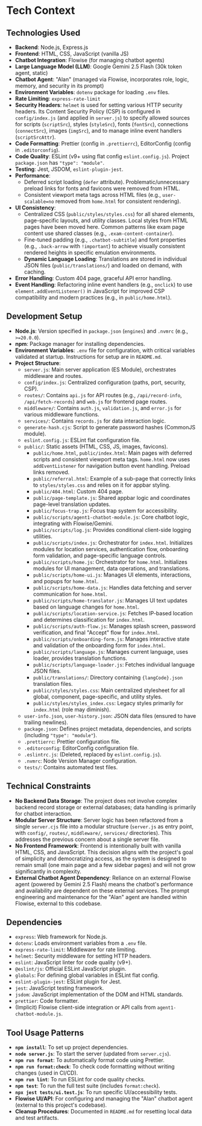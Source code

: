 <!-- Alan UI - techContext.md | 19th June 2025, WJW -->

# Tech Context

## Technologies Used
- **Backend**: Node.js, Express.js
- **Frontend**: HTML, CSS, JavaScript (vanilla JS)
- **Chatbot Integration**: Flowise (for managing chatbot agents)
- **Large Language Model (LLM)**: Google Gemini 2.5 Flash (30k token agent, static)
- **Chatbot Agent**: "Alan" (managed via Flowise, incorporates role, logic, memory, and security in its prompt)
- **Environment Variables**: `dotenv` package for loading `.env` files.
- **Rate Limiting**: `express-rate-limit`
- **Security Headers**: `helmet` is used for setting various HTTP security headers. Its Content Security Policy (CSP) is configured in `config/index.js` (and applied in `server.js`) to specify allowed sources for scripts (`scriptSrc`), styles (`styleSrc`), fonts (`fontSrc`), connections (`connectSrc`), images (`imgSrc`), and to manage inline event handlers (`scriptSrcAttr`).
- **Code Formatting**: Prettier (config in `.prettierrc`), EditorConfig (config in `.editorconfig`).
- **Code Quality**: ESLint (v9+ using flat config `eslint.config.js`). Project `package.json` has `"type": "module"`.
- **Testing**: Jest, JSDOM, `eslint-plugin-jest`.
- **Performance**:
    - Deferred script loading (`defer` attribute). Problematic/unnecessary preload links for fonts and favicons were removed from HTML.
    - Consistent viewport meta tags across HTML files (e.g., `user-scalable=no` removed from `home.html` for consistent rendering).
- **UI Consistency**:
    - Centralized CSS (`public/styles/styles.css`) for all shared elements, page-specific layouts, and utility classes. Local styles from HTML pages have been moved here. Common patterns like exam page content use shared classes (e.g., `.exam-content-container`).
    - Fine-tuned padding (e.g., `.chatbot-subtitle`) and font properties (e.g., `.back-arrow` with `!important`) to achieve visually consistent rendered heights in specific emulation environments.
    - **Dynamic Language Loading**: Translations are stored in individual JSON files (`public/translations/`) and loaded on demand, with caching.
- **Error Handling**: Custom 404 page, graceful API error handling.
- **Event Handling**: Refactoring inline event handlers (e.g., `onclick`) to use `element.addEventListener()` in JavaScript for improved CSP compatibility and modern practices (e.g., in `public/home.html`).

## Development Setup
- **Node.js**: Version specified in `package.json` (`engines`) and `.nvmrc` (e.g., `>=20.0.0`).
- **npm**: Package manager for installing dependencies.
- **Environment Variables**: `.env` file for configuration, with critical variables validated at startup. Instructions for setup are in `README.md`.
- **Project Structure**:
    - `server.js`: Main server application (ES Module), orchestrates middleware and routes.
    - `config/index.js`: Centralized configuration (paths, port, security, CSP).
    - `routes/`: Contains `api.js` for API routes (e.g., `/api/record-info`, `/api/fetch-records`) and `web.js` for frontend page routes.
    - `middleware/`: Contains `auth.js`, `validation.js`, and `error.js` for various middleware functions.
    - `services/`: Contains `records.js` for data interaction logic.
    - `generate-hash.cjs`: Script to generate password hashes (CommonJS module).
    - `eslint.config.js`: ESLint flat configuration file.
    - `public/`: Static assets (HTML, CSS, JS, images, favicons).
        - `public/home.html`, `public/index.html`: Main pages with deferred scripts and consistent viewport meta tags. `home.html` now uses `addEventListener` for navigation button event handling. Preload links removed.
        - `public/referral.html`: Example of a sub-page that correctly links to `styles/styles.css` and relies on it for appbar styling.
        - `public/404.html`: Custom 404 page.
        - `public/page-template.js`: Shared appbar logic and coordinates page-level translation updates.
        - `public/focus-trap.js`: Focus trap system for accessibility.
        - `public/scripts/agent1-chatbot-module.js`: Core chatbot logic, integrating with Flowise/Gemini.
        - `public/scripts/log.js`: Provides conditional client-side logging utilities.
        - `public/scripts/index.js`: Orchestrator for `index.html`. Initializes modules for location services, authentication flow, onboarding form validation, and page-specific language controls.
        - `public/scripts/home.js`: Orchestrator for `home.html`. Initializes modules for UI management, data operations, and translations.
        - `public/scripts/home-ui.js`: Manages UI elements, interactions, and popups for `home.html`.
        - `public/scripts/home-data.js`: Handles data fetching and server communication for `home.html`.
        - `public/scripts/home-translator.js`: Manages UI text updates based on language changes for `home.html`.
        - `public/scripts/location-service.js`: Fetches IP-based location and determines classification for `index.html`.
        - `public/scripts/auth-flow.js`: Manages splash screen, password verification, and final "Accept" flow for `index.html`.
        - `public/scripts/onboarding-form.js`: Manages interactive state and validation of the onboarding form for `index.html`.
        - `public/scripts/language.js`: Manages current language, uses loader, provides translation functions.
        - `public/scripts/language-loader.js`: Fetches individual language JSON files.
        - `public/translations/`: Directory containing `{langCode}.json` translation files.
        - `public/styles/styles.css`: Main centralized stylesheet for all global, component, page-specific, and utility styles.
        - `public/styles/styles_index.css`: Legacy styles primarily for `index.html` (role may diminish).
    - `user-info.json`, `user-history.json`: JSON data files (ensured to have trailing newlines).
    - `package.json`: Defines project metadata, dependencies, and scripts (including `"type": "module"`).
    - `.prettierrc`: Prettier configuration file.
    - `.editorconfig`: EditorConfig configuration file.
    - `.eslintrc.js`: (Deleted, replaced by `eslint.config.js`).
    - `.nvmrc`: Node Version Manager configuration.
    - `tests/`: Contains automated test files.

## Technical Constraints
- **No Backend Data Storage**: The project does not involve complex backend record storage or external databases; data handling is primarily for chatbot interaction.
- **Modular Server Structure**: Server logic has been refactored from a single `server.cjs` file into a modular structure (`server.js` as entry point, with `config/`, `routes/`, `middleware/`, `services/` directories). This addresses the previous concern about a single server file.
- **No Frontend Framework**: Frontend is intentionally built with vanilla HTML, CSS, and JavaScript. This decision aligns with the project's goal of simplicity and democratizing access, as the system is designed to remain small (one main page and a few sidebar pages) and will not grow significantly in complexity.
- **External Chatbot Agent Dependency**: Reliance on an external Flowise agent (powered by Gemini 2.5 Flash) means the chatbot's performance and availability are dependent on these external services. The prompt engineering and maintenance for the "Alan" agent are handled within Flowise, external to this codebase.

## Dependencies
- `express`: Web framework for Node.js.
- `dotenv`: Loads environment variables from a `.env` file.
- `express-rate-limit`: Middleware for rate limiting.
- `helmet`: Security middleware for setting HTTP headers.
- `eslint`: JavaScript linter for code quality (v9+).
- `@eslint/js`: Official ESLint JavaScript plugin.
- `globals`: For defining global variables in ESLint flat config.
- `eslint-plugin-jest`: ESLint plugin for Jest.
- `jest`: JavaScript testing framework.
- `jsdom`: JavaScript implementation of the DOM and HTML standards.
- `prettier`: Code formatter.
- (Implicit) Flowise client-side integration or API calls from `agent1-chatbot-module.js`.

## Tool Usage Patterns
- **`npm install`**: To set up project dependencies.
- **`node server.js`**: To start the server (updated from `server.cjs`).
- **`npm run format`**: To automatically format code using Prettier.
- **`npm run format:check`**: To check code formatting without writing changes (used in CI/CD).
- **`npm run lint`**: To run ESLint for code quality checks.
- **`npm test`**: To run the full test suite (includes `format:check`).
- **`npx jest tests/ui.test.js`**: To run specific UI/accessibility tests.
- **Flowise UI/API**: For configuring and managing the "Alan" chatbot agent (external to this project's codebase).
- **Cleanup Procedures**: Documented in `README.md` for resetting local data and test artifacts.
